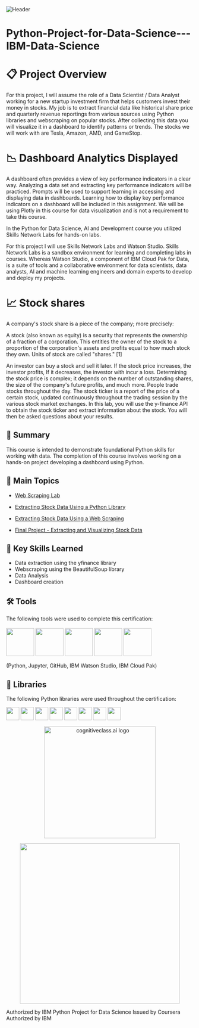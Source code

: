 <img src="https://user-images.githubusercontent.com/84391594/152703941-8c1b3e93-7358-4274-8c7d-b152d3132814.png" alt="Header"/> 
 
# Python-Project-for-Data-Science---IBM-Data-Science 


# 📋 Project Overview
For this project, I will assume the role of a Data Scientist / Data Analyst working for a new startup investment firm that helps customers invest their money in stocks. My job is to extract financial data like historical share price and quarterly revenue reportings from various sources using Python libraries and webscraping on popular stocks. After collecting this data you will visualize it in a dashboard to identify patterns or trends. The stocks we will work with are Tesla, Amazon, AMD, and GameStop.


# 	📉 Dashboard Analytics Displayed

A dashboard often provides a view of key performance indicators in a clear way. Analyzing a data set and extracting key performance indicators will be practiced. Prompts will be used to support learning in accessing and displaying data in dashboards. Learning how to display key performance indicators on a dashboard will be included in this assignment. We will be using Plotly in this course for data visualization and is not a requirement to take this course.


In the Python for Data Science, AI and Development course you utilized Skills Network Labs for hands-on labs.

For this project I will use Skills Network Labs and Watson Studio. Skills Network Labs is a sandbox environment for learning and completing labs in courses. Whereas Watson Studio, a component of IBM Cloud Pak for Data, is a suite of tools and a collaborative environment for data scientists, data analysts, AI and machine learning engineers and domain experts to develop and deploy my projects.


# 📈 Stock shares

A company's stock share is a piece of the company; more precisely:

A stock (also known as equity) is a security that represents the ownership of a fraction of a corporation. This
entitles the owner of the stock to a proportion of the corporation's assets and profits equal to how much stock they own. Units of stock are called "shares." [1]

An investor can buy a stock and sell it later. If the stock price increases, the investor profits, If it decreases,
the investor with incur a loss.  Determining the stock price is complex; it depends on the number of outstanding shares, the size of the company's future profits, and much more. People trade stocks throughout the day. The stock ticker is a report of the price of a certain stock, updated continuously throughout the trading session by the various stock market exchanges. In this lab, you will use the  y-finance API to obtain the stock ticker and extract information about the stock. You will then be asked questions about your results.  


## 📄 Summary 
This course is intended to demonstrate foundational Python skills for working with data. The completion of this course involves working on a hands-on project developing a dashboard using Python.


## 📑 Main Topics 
- [Web Scraping Lab](https://github.com/PramodRawat157/Python-Project-for-Data-Science---IBM-Data-Science/blob/main/1%20Web%20Scraping%20Lab.ipynb)

- [Extracting Stock Data Using a Python Library](https://github.com/PramodRawat157/Python-Project-for-Data-Science---IBM-Data-Science/blob/main/2%20Extracting%20Stock%20Data%20Using%20a%20Python%20Library.ipynb)

- [Extracting Stock Data Using a Web Scraping](https://github.com/PramodRawat157/Python-Project-for-Data-Science---IBM-Data-Science/blob/main/2%20Extracting%20Stock%20Data%20Using%20a%20Python%20Library.ipynb)

- [ Final Project - Extracting and Visualizing Stock Data](https://github.com/PramodRawat157/Python-Project-for-Data-Science---IBM-Data-Science/blob/main/4%20Final%20Assignment%20-%20Extracting%20and%20Visualizing%20Stock%20Data.ipynb)



## 🔑 Key Skills Learned 
- Data extraction using the yfinance library
- Webscraping using the BeautifulSoup library
- Data Analysis
- Dashboard creation


## 🛠️ Tools
The following tools were used to complete this certification: <br> <br>
  <img src="https://user-images.githubusercontent.com/84391594/152705364-f16bb223-41aa-4510-8113-51171dfe9953.png" height="75">
  <img src="https://user-images.githubusercontent.com/84391594/152705271-083f8784-b3c9-4065-9733-ea3fa8ad5a7a.png" height="75">
  <img src="https://user-images.githubusercontent.com/84391594/152705273-adffe1bf-b509-44d0-b3ac-671cce5071df.svg" height="75">
  <img src="https://user-images.githubusercontent.com/84391594/152705324-68f777a0-3875-4b65-ae96-646643284541.png" height="75">
  <img src="https://user-images.githubusercontent.com/84391594/152705298-bb170d32-3dd0-4ad4-8221-8b7b029116b4.png" height="75">
</p>
(Python, Jupyter, GitHub, IBM Watson Studio, IBM Cloud Pak)


## 📖 Libraries
The following Python libraries were used throughout the certification: <br> 
<p align="left">
  <img  src="https://user-images.githubusercontent.com/84391594/152706127-ce41990f-2588-472a-b5df-6b403a5947e6.png" height="35">
  <img  src="https://user-images.githubusercontent.com/84391594/152706130-5577011e-ecb3-47aa-af73-f6bd1bda05bc.png" height="35">
  <img  src="https://user-images.githubusercontent.com/84391594/152706132-5939da7e-7d1e-43b8-9c46-2d3fe5198dda.png" height="35">
  <img  src="https://user-images.githubusercontent.com/84391594/152706135-85cdd35e-922a-414a-a198-c670fbf8fb25.svg" height="35">
  <img  src="https://user-images.githubusercontent.com/84391594/152706148-36f27f03-1967-45d1-82d8-f6c149c6f21c.svg" height="35">
  <img  src="https://user-images.githubusercontent.com/84391594/152706211-7966848a-a2e1-4c4a-bc08-594a4ca6ff07.png" height="35">
 <img  src="https://user-images.githubusercontent.com/84391594/152706214-d018bc5e-1477-4de2-94d7-5c0886e0477d.png" height="35">
 <img  src="https://user-images.githubusercontent.com/84391594/152706217-c0cfd9d8-22ad-4c3b-9ac7-70a6cf2799f7.png" height="35"> <br>
</p>



<p align="middle">
 <img src="https://cf-courses-data.s3.us.cloud-object-storage.appdomain.cloud/IBMDeveloperSkillsNetwork-DA0101EN-SkillsNetwork/labs/Module%203/images/IDSNlogo.png" width="300" alt="cognitiveclass.ai logo" />
</p> 

<p align="middle">
  <a href="https://www.coursera.org/account/accomplishments/verify/EHVH7569PKEP"><img src="https://github.com/pallav0id/Uber-Data-Analysis/assets/82913441/3a8fb697-f082-4d7b-926e-e75e47763232" height="430"></a>
</p>



Authorized by IBM
Python Project for Data Science
Issued by Coursera
Authorized by IBM





